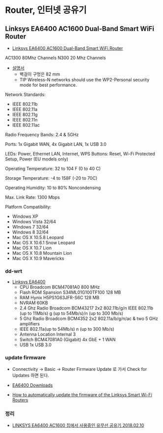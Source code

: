 # Router, 인터넷 공유기

## Linksys EA6400 AC1600 Dual-Band Smart WiFi Router
* [Linksys EA6400 AC1600 Dual-Band Smart WiFi Router](https://www.linksys.com/us/p/P-EA6400/)

AC1300 80Mhz Channels
N300 20 Mhz Channels

* [설명서](https://downloads.linksys.com/downloads/userguide/1224698289716/EA6400_combo_PDF_En-FrCA.pdf)
  * 벽걸이 구멍은 82 mm
  * TIP Wireless-N networks should use the WP2-Personal security mode for best performance.


Network Standards:
* IEEE 802.11b
* IEEE 802.11a
* IEEE 802.11g
* IEEE 802.11n
* IEEE 802.11ac

Radio Frequency Bands:
2.4 & 5GHz

Ports:
1x Gigabit WAN, 4x Gigabit LAN, 1x USB 3.0

LEDs:
Power, Ethernet LAN, Internet, WPS
Buttons:
Reset, Wi-Fi Protected Setup, Power (EU models only)

Operating Temperature:
32 to 104 F (0 to 40 C)

Storage Temperature:
-4 to 158F (-20 to 70C)

Operating Humidity:
10 to 80% Noncondensing

Max. Link Rate:
1300 Mbps

Platform Compatibility:
* Windows XP
* Windows Vista 32/64
* WIndows 7 32/64
* Windows 8 32/64
* Mac OS X 10.5.8 Leopard
* Mac OS X 10.6.1 Snow Leopard
* Mac OS X 10.7 Lion
* Mac OS X 10.8 Mountain Lion
* Mac OS X 10.9 Mavericks

### dd-wrt
* [Linksys EA6400](https://wiki.dd-wrt.com/wiki/index.php/Linksys_EA6400)
  * CPU	Broadcom BCM47081A0	800 MHz
  * Flash ROM	Spansion S34ML01G100TF100	128 MB
  * RAM	Hynix H5PS1G63JFR-S6C	128 MB
  * NVRAM		60KB
  * 2.4 Ghz Radio	Broadcom BCM43217 2x2 802.11b/g/n	IEEE 802.11b (up to 11Mb/s) g (up to 54Mb/s)/n (up to 300 Mb/s)
  * 5 Ghz Radio	Broadcom BCM4352 2x2 802.11a/b/g/n/ac & two 5 GHz amplifiers
  * IEEE 802.11a(up to 54Mb/s) n (up to 300 Mb/s)
  * Antenna Location	Internal	3
  * Switch	BCM47081A0 (Gigabit)	4x GbE + 1 WAN
  * USB	1x	USB 3.0

### update firmware
* Connectivity -> Basic -> Router Firmware Update 로 가서 Check for Updates 하면 된다.

* [EA6400 Downloads](https://www.linksys.com/us/support-article?articleNum=148498)
* [How to automatically update the firmware of the Linksys Smart Wi-Fi Routers](https://www.linksys.com/us/support-article/?articleNum=140124)


### 정리
* [LINKSYS EA6400 AC1600 집에서 사용중인 유무선 공유기 2018.02.10](https://junho85.pe.kr/835)